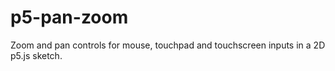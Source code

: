 # p5-pan-zoom
Zoom and pan controls for mouse, touchpad and touchscreen inputs in a 2D p5.js sketch.
